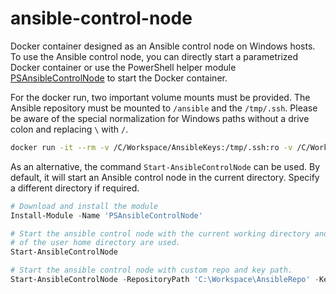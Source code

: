 # ansible-control-node

Docker container designed as an Ansible control node on Windows hosts. To use the Ansible control node, you can directly start a parametrized Docker container or use the PowerShell helper module [PSAnsibleControlNode](https://www.powershellgallery.com/packages/PSAnsibleControlNode) to start the Docker container.

For the docker run, two important volume mounts must be provided. The Ansible repository must be mounted to `/ansible` and the `/tmp/.ssh`. Please be aware of the special normalization for Windows paths without a drive colon and replacing `\` with `/`.

```bash
docker run -it --rm -v /C/Workspace/AnsibleKeys:/tmp/.ssh:ro -v /C/Workspace/AnsibleRepo:/ansible claudiospizzi/ansible-control-node:latest
```

As an alternative, the command `Start-AnsibleControlNode` can be used. By default, it will start an Ansible control node in the current directory. Specify a different directory if required.

```powershell
# Download and install the module
Install-Module -Name 'PSAnsibleControlNode'

# Start the ansible control node with the current working directory and the keys
# of the user home directory are used.
Start-AnsibleControlNode

# Start the ansible control node with custom repo and key path.
Start-AnsibleControlNode -RepositoryPath 'C:\Workspace\AnsibleRepo' -KeyPath 'C:\Workspace\AnsibleKeys'
```
